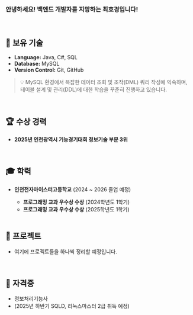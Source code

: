 ### 안녕하세요! 백엔드 개발자를 지망하는 최호경입니다!
<br/>

## 🧰 보유 기술 
* **Language:** Java, C#, SQL
* **Database:** MySQL
* **Version Control:** Git, GitHub

> 💡 MySQL 환경에서 복잡한 데이터 조회 및 조작(DML) 쿼리 작성에 익숙하며, 테이블 설계 및 관리(DDL)에 대한 학습을 꾸준히 진행하고 있습니다.

<br/>

## 🏆 수상 경력
* **2025년 인천광역시 기능경기대회 정보기술 부문 3위**

<br/>

## 🎓 학력
* **인천전자마이스터고등학교** (2024 ~ 2026 졸업 예정)
  * **프로그래밍 교과 우수상 수상** (2024학년도 1학기)
  * **프로그래밍 교과 우수상 수상** (2025학년도 1학기)
  
  <br/>
  
## 📂 프로젝트
* 여기에 프로젝트들을 하나씩 정리할 예정입니다. 

<br/>

## 📜 자격증
* 정보처리기능사
* (2025년 하반기 SQLD, 리눅스마스터 2급 취득 예정)
